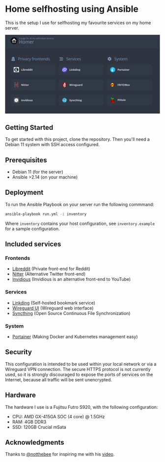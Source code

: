 # Home selfhosting using Ansible

This is the setup I use for selfhosting my favourite services on my home server.

![Homer homepage](.github/homer.png)

## Getting Started

To get started with this project, clone the repository.
Then you'll need a Debian 11 system with SSH access configured.

## Prerequisites

- Debian 11 (for the server)
- Ansible >2.14 (on your machine)

## Deployment

To run the Ansible Playbook on your server run the following commmand:

```bash
ansible-playbook run.yml -i inventory
```

Where `inventory` contains your host configuration, see `inventory.example` for a sample configuration.

## Included services

### Frontends

- [Libreddit](https://github.com/libreddit/libreddit) (Private front-end for Reddit)
- [Nitter](https://github.com/zedeus/nitter) (Alternative Twitter front-end)
- [Invidious](https://github.com/iv-org/invidious) (Invidious is an alternative front-end to YouTube)

### Services

- [Linkding](https://github.com/sissbruecker/linkding) (Self-hosted bookmark service)
- [Wireguard UI](https://github.com/ngoduykhanh/wireguard-ui) (Wireguard web interface)
- [Syncthing](https://github.com/syncthing/syncthing) (Open Source Continuous File Synchronization)

### System

- [Portainer](https://github.com/portainer/portainer) (Making Docker and Kubernetes management easy)

## Security

This configuration is intended to be used within your local network or via a Wireguard VPN connection.
The secure HTTPS protocol is not currently used, so it is strongly discouraged to expose the ports of services on the Internet, because all traffic will be sent unencrypted.

## Hardware

The hardware I use is a Fujitsu Futro S920, with the following configuration:

- CPU: AMD GX-415GA SOC (4 core) @ 1.5GHz
- RAM: 4GB DDR3
- SSD: 120GB Crucial mSata

## Acknowledgments

Thanks to [@notthebee](https://github.com/notthebee) for inspiring me with his [video](https://www.youtube.com/watch?v=f5jNJDaztqk).